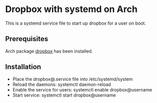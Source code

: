 # Dropbox with systemd on Arch

This is a systemd service file to start up dropbox for a user on boot.

## Prerequisites

Arch package [dropbox](https://wiki.archlinux.org/index.php/Dropbox) has been installed.

## Installation

* Place the dropbox@.service file into /etc/systemd/system
* Reload the daemons: systemctl daemon-reload
* Enable the service for users: systemctl enable dropbox@username
* Start service: systemctl start dropbox@username
